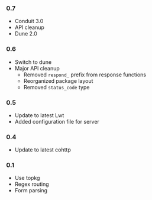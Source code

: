 ### 0.7

* Conduit 3.0
* API cleanup
* Dune 2.0

### 0.6

* Switch to dune
* Major API cleanup
    - Removed `respond_` prefix from response functions
    - Reorganized package layout
    - Removed `status_code` type

### 0.5

* Update to latest Lwt
* Added configuration file for server

### 0.4

* Update to latest cohttp

### 0.1

* Use topkg
* Regex routing
* Form parsing

